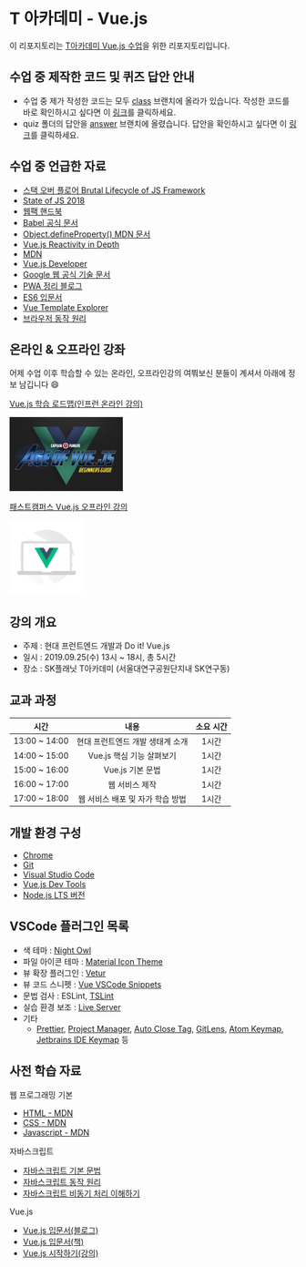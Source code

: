# T 아카데미 - Vue.js

이 리포지토리는 [T아카데미 Vue.js 수업](https://tacademy.skplanet.com/front/tacademy/courseinfo/campus.action?classIndex=1611)을 위한 리포지토리입니다.

## 수업 중 제작한 코드 및 퀴즈 답안 안내
 
- 수업 중 제가 작성한 코드는 모두 [class](https://github.com/joshua1988/tacademy-vue/tree/class) 브랜치에 올라가 있습니다. 작성한 코드를 바로 확인하시고 싶다면 이 [링크](https://github.com/joshua1988/tacademy-vue/commit/e4a9a0b66e5752e836f5ef5316965712aa73d5b2)를 클릭하세요.
- quiz 폴더의 답안을 [answer](https://github.com/joshua1988/tacademy-vue/tree/answer) 브랜치에 올렸습니다. 답안을 확인하시고 싶다면 이 [링크](https://github.com/joshua1988/tacademy-vue/commit/3a5895951d4375e2600325f2f32deaaa9ad918bd)를 클릭하세요.

## 수업 중 언급한 자료

- [스택 오버 플로어 Brutal Lifecycle of JS Framework](https://stackoverflow.blog/2018/01/11/brutal-lifecycle-javascript-frameworks/)
- [State of JS 2018](https://2018.stateofjs.com/front-end-frameworks/overview/)
- [웹팩 핸드북](https://joshua1988.github.io/webpack-guide/)
- [Babel 공식 문서](https://babeljs.io)
- [Object.defineProperty() MDN 문서](https://developer.mozilla.org/ko/docs/Web/JavaScript/Reference/Global_Objects/Object/defineProperty)
- [Vue.js Reactivity in Depth](https://vuejs.org/v2/guide/reactivity.html)
- [MDN](https://developer.mozilla.org/ko/)
- [Vue.js Developer](https://vuejsdevelopers.com)
- [Google 웹 공식 기술 문서](https://developers.google.com/web/fundamentals)
- [PWA 정리 블로그](https://joshua1988.github.io/web-development/pwa/io-2018-pwa/)
- [ES6 입문서](https://joshua1988.github.io/es6-online-book/guide.html)
- [Vue Template Explorer](https://template-explorer.vuejs.org)
- [브라우저 동작 원리](https://www.html5rocks.com/en/tutorials/internals/howbrowserswork/#The_browsers_we_will_talk_about)

## 온라인 & 오프라인 강좌

어제 수업 이후 학습할 수 있는 온라인, 오프라인강의 여쭤보신 분들이 계셔서 아래에 정보 남깁니다 😄

[Vue.js 학습 로드맵(인프런 온라인 강의)](https://www.inflearn.com/roadmaps/3)

<a href="https://www.inflearn.com/course/Age-of-Vuejs" target="_blank">
  <img src="./images/age-of-vue.png" alt="인프런 Vue.js 시작하기 강의" height="130">
</a>

[패스트캠퍼스 Vue.js 오프라인 강의](https://www.fastcampus.co.kr/dev_camp_vue)

<a href="https://www.fastcampus.co.kr/dev_camp_wap/" target="_blank">
  <img src="./images/fastcampus-vue.png" alt="패스트캠퍼스 Vue로 구현하는 PWA 캠프" height="130">
</a>

## 강의 개요

- 주제 : 현대 프런트엔드 개발과 Do it! Vue.js
- 일시 : 2019.09.25(수) 13시 ~ 18시, 총 5시간
- 장소 : SK플래닛 T아카데미 (서울대연구공원단지내 SK연구동)

## 교과 과정

|       **시간**       |       **내용**        | **소요 시간** |
| :----------------: | :-----------------: | :-------: |
| 13:00 ~ 14:00  |  현대 프런트엔드 개발 생태계 소개   |    1시간    |
| 14:00 ~ 15:00  | Vue.js 핵심 기능 살펴보기 |    1시간    |
| 15:00 ~ 16:00     |  Vue.js 기본 문법  |    1시간    |
| 16:00 ~ 17:00  | 웹 서비스 제작  |    1시간    |
| 17:00 ~ 18:00 |  웹 서비스 배포 및 자가 학습 방법  |    1시간    |

## 개발 환경 구성

- [Chrome](https://www.google.com/intl/ko/chrome/)
- [Git](https://git-scm.com/downloads)
- [Visual Studio Code](https://code.visualstudio.com/)
- [Vue.js Dev Tools](https://chrome.google.com/webstore/detail/vuejs-devtools/nhdogjmejiglipccpnnnanhbledajbpd)
- [Node.js LTS 버전](https://nodejs.org/ko/)

## VSCode 플러그인 목록

- 색 테마 : [Night Owl](https://marketplace.visualstudio.com/items?itemName=sdras.night-owl)
- 파일 아이콘 테마 : [Material Icon Theme](https://marketplace.visualstudio.com/items?itemName=PKief.material-icon-theme)
- 뷰 확장 플러그인 : [Vetur](https://marketplace.visualstudio.com/items?itemName=octref.vetur)
- 뷰 코드 스니펫 : [Vue VSCode Snippets](https://marketplace.visualstudio.com/items?itemName=sdras.vue-vscode-snippets)
- 문법 검사 : ESLint, [TSLint](https://marketplace.visualstudio.com/items?itemName=eg2.tslint)
- 실습 환경 보조 : [Live Server](https://marketplace.visualstudio.com/items?itemName=ritwickdey.LiveServer)
- 기타
  - [Prettier](https://marketplace.visualstudio.com/items?itemName=esbenp.prettier-vscode), [Project Manager](https://marketplace.visualstudio.com/items?itemName=alefragnani.project-manager), [Auto Close Tag](https://marketplace.visualstudio.com/items?itemName=formulahendry.auto-close-tag), [GitLens](https://marketplace.visualstudio.com/items?itemName=eamodio.gitlens), [Atom Keymap](https://marketplace.visualstudio.com/items?itemName=ms-vscode.atom-keybindings), [Jetbrains IDE Keymap](https://marketplace.visualstudio.com/items?itemName=isudox.vscode-jetbrains-keybindings) 등

## 사전 학습 자료

웹 프로그래밍 기본
- [HTML - MDN](https://developer.mozilla.org/en-US/docs/Web/HTML)
- [CSS - MDN](https://developer.mozilla.org/en-US/docs/Web/CSS)
- [Javascript - MDN](https://developer.mozilla.org/en-US/docs/Web/JavaScript)

자바스크립트
- [자바스크립트 기본 문법](https://joshua1988.github.io/web-development/javascript/javascript-basic-summary/)
- [자바스크립트 동작 원리](https://joshua1988.github.io/web-development/translation/javascript/how-js-works-inside-engine/)
- [자바스크립트 비동기 처리 이해하기](https://joshua1988.github.io/web-development/javascript/javascript-asynchronous-operation/)

Vue.js
- [Vue.js 입문서(블로그)](https://joshua1988.github.io/web-development/vuejs/vuejs-tutorial-for-beginner/)
- [Vue.js 입문서(책)](http://www.yes24.com/Product/Goods/58206961?scode=032&OzSrank=1)
- [Vue.js 시작하기(강의)](https://www.inflearn.com/course/Age-of-Vuejs#)